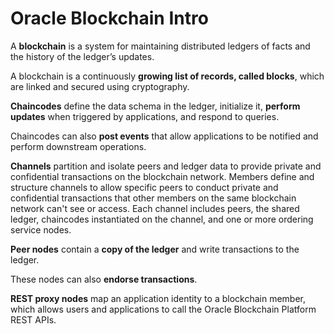 # Oracle Blockchain Intro

A **blockchain** is a system for maintaining distributed ledgers of facts and the history of the ledger’s updates.

A blockchain is a continuously **growing list of records, called blocks**, which are linked and secured using cryptography.

**Chaincodes** define the data schema in the ledger, initialize it, **perform updates** when triggered by applications, and respond to queries.

Chaincodes can also **post events** that allow applications to be notified and perform downstream operations.

**Channels** partition and isolate peers and ledger data to provide private and confidential transactions on the blockchain network. Members define and structure channels to allow specific peers to conduct private and confidential transactions that other members on the same blockchain network can't see or access. Each channel includes peers, the shared ledger, chaincodes instantiated on the channel, and one or more ordering service nodes.

**Peer nodes** contain a **copy of the ledger** and write transactions to the ledger.

These nodes can also **endorse transactions**.

**REST proxy nodes** map an application identity to a blockchain member, which allows users and applications to call the Oracle Blockchain Platform REST APIs.
